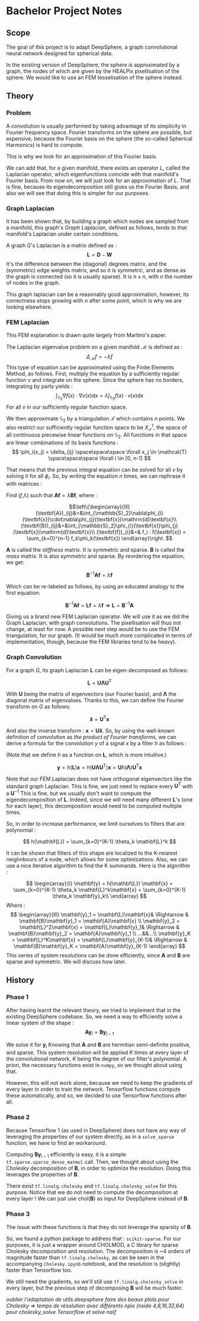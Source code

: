 # Bachelor Project Notes
## Scope
The goal of this project is to adapt DeepSphere, a graph convolutional neural network designed for spherical data.

In the existing version of DeepSphere, the sphere is approximated by a graph, the nodes of which are given by the HEALPix pixellisation of the sphere. We would like to use an FEM tesselisation of the sphere instead.

## Theory
### Problem
A convolution is usually performed by taking advantage of its simplicity in Fourier frequency space. Fourier transforms on the sphere are possible, but expensive, because the Fourier basis on the sphere (the so-called Spherical Harmonics) is hard to compute.

This is why we look for an approximation of this Fourier basis.

We can add that, for a given manifold, there exists an operator $L$, called the Laplacian operator, which eigenfunctions coincide with that manifold's Fourier basis. From now on, we will just look for an approximation of $L$. That is fine, because its eigendecomposition still gives us the Fourier Basis, and also we will see that doing this is simpler for our purposes.

### Graph Laplacian
It has been shown that, by building a graph which nodes are sampled from a manifold, this graph's *Graph Laplacian*, defined as follows, tends to that manifold's Laplacian under certain conditions.

A graph $G$'s Laplacian is a matrix defined as :
$$ \textbf{L} = \textbf{D} - \textbf{W} $$
It's the difference between the (diagonal) degrees matrix, and the (symmetric) edge weights matrix, and so it is symmetric, and as dense as the graph is connected (so it is usually sparse). It is $n \times n$, with $n$ the number of nodes in the graph.

This graph laplacian can be a reasonably good approximation, however, its correctness stops growing with $n$ after some point, which is why we are looking elsewhere.

### FEM Laplacian
This FEM explanation is drawn quite largely from Martino's paper.

The Laplacian eigenvalue problem on a given manifold $\mathcal{M}$ is defined as :
$$ \Delta_\mathcal{M}f = -\lambda f $$
This type of equation can be approximated using the Finite Elements Method, as follows.
First, multiply the equation by a sufficiently regular function $v$ and integrate on the sphere. Since the sphere has no borders, integrating by parts yields :
$$ \int_{\mathbb{S}_2} \nabla f(x) \cdot \nabla v(x)\mathrm{d}x = \lambda \int_{\mathbb{S}_2}  f(x) \cdot v(x)\mathrm{d}x $$
For all $v$ in our sufficiently regular function space.

We then approximate $\mathbb{S}_2$ by a triangulation $\mathcal{T}$ which contains $n$ points. We also restrict our sufficiently regular function space to be $X^1_\mathcal{T}$, the space of all continuous piecewise linear functions on $\mathbb{S}_2$. All functions in that space are linear combinations of its basis functions :
$$ \phi_i(x_j) = \delta_{ij} \space\space\space \forall x_j \in \mathcal{T} \space\space\space \forall i \in [0, n-1] $$

That means that the previous integral equation can be solved for all $v$ by solving it for all $\phi_i$. So, by writing the equation $n$ times, we can rephrase it with matrices :

Find ($f$,$\lambda$) such that $\textbf{Af} = \lambda\textbf{Bf}$, where :

$$\left\{\begin{array}{lll}
(\textbf{A})_{ij}&=&\int_{\mathbb{S}_2}\nabla\phi_{i}(\textbf{x})\cdot\nabla\phi_{j}(\textbf{x})\mathrm{d}\textbf{x}\\
(\textbf{B})_{ij}&=&\int_{\mathbb{S}_2}\phi_{i}(\textbf{x})\phi_{j}(\textbf{x})\mathrm{d}\textbf{x}\\
(\textbf{f})_{i}&=& f_i : f(\textbf{x}) = \sum_{k=0}^{n-1} f_k\phi_k(\textbf{x})
\end{array}\right. $$

$\textbf{A}$ is called the *stiffness* matrix. It is symmetric and sparse. $\textbf{B}$ is called the *mass* matrix. It is also symmetric and sparse. By reordering the equation, we get:

$$\textbf{B}^{-1}\textbf{Af} = \lambda\textbf{f}$$

Which can be re-labeled as follows, by using an educated analogy to the first equation:

$$\textbf{B}^{-1}\textbf{Af} = \textbf{Lf} = \lambda\textbf{f} \Rightarrow \textbf{L} = \textbf{B}^{-1}\textbf{A}$$

Giving us a brand new FEM Laplacian operator. We will use it as we did the Graph Laplacian, with graph convolutions. The pixellisation will thus not change, at least for now. A possible next step would be to use the FEM triangulation, for our graph. (It would be much more complicated in terms of implementation, though, because the FEM libraries tend to be heavy).

### Graph Convolution
For a graph $G$, its graph Laplacian $\textbf{L}$ can be eigen-decomposed as follows:

$$ \textbf{L} = \mathbf{U\Lambda U}^\mathrm{T} $$

With $\mathbf{U}$ being the matrix of eigenvectors (our Fourier basis), and $\mathbf{\Lambda}$ the diagonal matrix of eigenvalues. Thanks to this, we can define the Fourier transform on $G$ as follows:

$$ \mathbf{\hat x} = \mathbf{U}^\mathrm{T}\mathbf{x} $$

And also the inverse transform : $\mathbf{x} = \mathbf{U}\mathbf{\hat x}$. So, by using the well-known definition of convolution as *the product of Fourier transforms*, we can derive a formula for the convolution $y$ of a signal $x$ by a filter $h$ as follows :

(Note that we define $h$ as a function on $\mathbf{L}$, which is more intuitive.)

$$ \mathbf{y} = h(\mathbf{L}) \mathbf{x} = h (\mathbf{U\Lambda U}^\mathrm{T}) \mathbf{x} = \mathbf{U}h(\mathbf{\Lambda})\mathbf{U}^\mathrm{T}\mathbf{x} $$

Note that our FEM Laplacian does not have orthogonal eigenvectors like the standard graph Laplacian. This is fine, we just need to replace every $\mathbf{U}^\mathrm{T}$ with a $\mathbf{U}^\mathrm{-1}$
This is fine, but we usually don't want to compute the eigendecomposition of $\mathbf{L}$. Indeed, since we will need many different $\mathbf{L}$'s (one for each layer), this decomposition would need to be computed multiple times.

So, in order to increase performance, we limit ourselves to filters that are polynomial :

$$ h(\mathbf{L}) = \sum_{k=0}^{K-1} \theta_k \mathbf{L}^k $$

It can be shown that filters of this shape are localized to the K-nearest neighnbours of a node, which allows for some optimizations. Also, we can use a nice iterative algorithm to find the K summands. Here is the algorithm :

$$
\begin{array}{l}
\mathbf{y} = h(\mathbf{L}) \mathbf{x} = \sum_{k=0}^{K-1} \theta_k \mathbf{L}^k\mathbf{x} = \sum_{k=0}^{K-1} \theta_k \mathbf{y}_k\\
\end{array}
$$
Where :
$$
\begin{array}{lll}
\mathbf{y}_1 = \mathbf{L}\mathbf{x}& \Rightarrow & \mathbf{B}\mathbf{y}_1 = \mathbf{A}\mathbf{x} \\
\mathbf{y}_2 = \mathbf{L}^2\mathbf{x} = \mathbf{L}\mathbf{y}_1& \Rightarrow & \mathbf{B}\mathbf{y}_2 = \mathbf{A}\mathbf{y}_1 \\
...&&...\\
\mathbf{y}_K = \mathbf{L}^K\mathbf{x} = \mathbf{L}\mathbf{y}_{K-1}& \Rightarrow & \mathbf{B}\mathbf{y}_K = \mathbf{A}\mathbf{y}_{K-1}
\end{array}
$$
This series of system resolutions can be done efficiently, since $\mathbf{A}$ and $\mathbf{B}$ are sparse and symmetric. We will discuss how later.

## History
### Phase 1
After having learnt the relevant theory, we tried to implement that in the existing DeepSphere codebase. So, we need a way to efficiently solve a linear system of the shape :
$$ \textbf{Ay}_i = \textbf{By}_{i-1} $$

We solve it for $\textbf{y}_i$ Knowing that $\textbf{A}$ and $\textbf{B}$ are hermitian semi-definite positive, and sparse. This system resolution will be applied $K$ times at every layer of the convolutional network, $K$ being the degree of our filter's polynomial. A priori, the necessary functions exist in `numpy`, so we thought about using that.

However, this will not work alone, because we need to keep the gradients of every layer in order to train the network. Tensorflow functions compute these automatically, and so, we decided to use Tensorflow functions after all.

### Phase 2
Because Tensorflow 1 (as used in DeepSphere) does not have any way of leveraging the properties of our system directly, as in a `solve_sparse` function, we have to find an workaround.

Computing $\textbf{By}_{i-1}$ efficiently is easy, it is a simple `tf.sparse.sparse_dense_matmul` call. Then, we thought about using the Cholesky decomposition of $\textbf{B}$, in order to optimize the resolution. Doing this leverages the properties of $\textbf{B}$.

There exist `tf.linalg.cholesky` and `tf.linalg.cholesky_solve` for this purpose. Notice that we do not need to compute the decomposition at every layer ! We can just use $\mathrm{chol}(\textbf{B})$ as input for DeepSphere instead of $\textbf{B}$.

### Phase 3
The issue with these functions is that they do not leverage the sparsity of $\textbf{B}$.

So, we found a python package to address that : `scikit-sparse`. For our purposes, it is just a wrapper around CHOLMOD, a C library for sparse Cholesky decomposition and resolution.
The decomposition is ~4 orders of magnitude faster than `tf.linalg.cholesky`, as can be seen in the accompanying `Cholesky.ipynb` notebook, and the resolution is (slightly) faster than Tensorflow too.

We still need the gradients, so we'll still use `tf.linalg.cholesky_solve` in every layer, but the previous step of decomposing $\textbf{B}$ will be much faster.

*oublier l'adaptation de utils.deepsphere*
*faire des beaux plots pour Cholesky => temps de résolution avec différents npix (nside 4,8,16,32,64) pour cholesky_solve Tensorflow et solve naïf*
